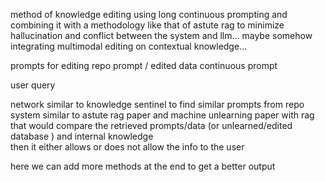 method of knowledge editing using long continuous prompting and combining it with a methodology  like that of astute rag to minimize hallucination and conflict between the system and llm... maybe somehow integrating multimodal editing on contextual knowledge...



prompts for editing
repo                              prompt / edited data
continuous prompt


user query

network similar to knowledge sentinel to find similar prompts from repo
system similar to astute rag paper and machine unlearning paper with rag  that would compare the retrieved prompts/data (or unlearned/edited database ) and internal knowledge     
then it either allows or does not allow the info to the user 

here we can add more methods at the end to get a better output